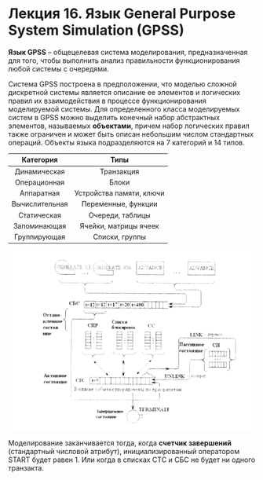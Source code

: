 # Лекция 16. Язык General Purpose System Simulation (GPSS)

**Язык GPSS** – общецелевая система моделирования, предназначенная для того, чтобы выполнить анализ правильности функционирования любой системы с очередями. 

Система GPSS построена в предположении, что моделью сложной дискретной системы является описание ее элементов и логических правил их взаимодействия в процессе функционирования моделируемой системы. Для определенного класса моделируемых систем в GPSS можно выделить конечный набор абстрактных элементов, называемых **объектами**, причем набор логических правил также ограничен и может быть описан небольшим числом стандартных операций. Объекты языка подразделяются на 7 категорий и 14 типов. 

|   Категория    |           Типы           |
| :------------: | :----------------------: |
|  Динамическая  |        Транзакция        |
|  Операционная  |          Блоки           |
|   Аппаратная   | Устройства памяти, ключи |
| Вычислительная |   Переменные, функции    |
|  Статическая   |     Очереди, таблицы     |
|  Запоминающая  |  Ячейки, матрицы ячеек   |
|  Группирующая  |      Списки, группы      |



![Схема](./inc/16_1.png)

Моделирование заканчивается тогда, когда **счетчик завершений** (стандартный числовой атрибут), инициализированный оператором START будет равен 1. Или когда в списках СТС и СБС не будет ни одного транзакта. 